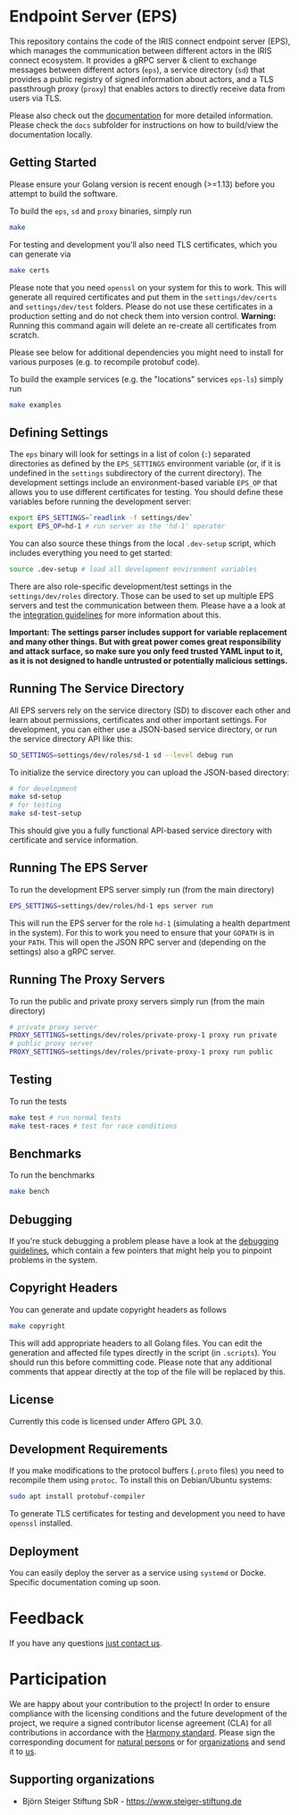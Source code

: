 # Endpoint Server (EPS)

This repository contains the code of the IRIS connect endpoint server (EPS), which manages the communication between different actors in the IRIS connect ecosystem. It provides a gRPC server & client to exchange messages between different actors (`eps`), a service directory (`sd`) that provides a public registry of signed information about actors, and a TLS passthrough proxy (`proxy`) that enables actors to directly receive data from users via TLS.

Please also check out the [documentation](https://iris-connect.github.io/eps/docs/) for more detailed information. Please check the `docs` subfolder for instructions on how to build/view the documentation locally.

## Getting Started

Please ensure your Golang version is recent enough (>=1.13) before you attempt to build the software. 

To build the `eps`, `sd` and `proxy` binaries, simply run

```bash
make
```

For testing and development you'll also need TLS certificates, which you can generate via

```bash
make certs
```

Please note that you need `openssl` on your system for this to work. This will generate all required certificates and put them in the `settings/dev/certs` and `settings/dev/test` folders. Please do not use these certificates in a production setting and do not check them into version control. **Warning:** Running  this command again will delete an re-create all certificates from scratch.

Please see below for additional dependencies you might need to install for various purposes (e.g. to recompile protobuf code).

To build the example services (e.g. the "locations" services `eps-ls`) simply run

```bash
make examples
```

## Defining Settings

The `eps` binary will look for settings in a list of colon (`:`) separated directories as defined by the `EPS_SETTINGS` environment variable (or, if it is undefined in the `settings` subdirectory of the current directory). The development settings include an environment-based variable `EPS_OP` that allows you to use different certificates for testing. You should define these variables before running the development server:

```bash
export EPS_SETTINGS=`readlink -f settings/dev`
export EPS_OP=hd-1 # run server as the 'hd-1' operator
```

You can also source these things from the local `.dev-setup` script, which includes everything you need to get started:

```bash
source .dev-setup # load all development environment variables
```

There are also role-specific development/test settings in the `settings/dev/roles` directory. Those can be used to set up multiple EPS servers and test the communication between them. Please have a a look at the [integration guidelines](docs/integration.md) for more information about this.

**Important: The settings parser includes support for variable replacement and many other things. But with great power comes great responsibility and attack surface, so make sure you only feed trusted YAML input to it, as it is not designed to handle untrusted or potentially malicious settings.**

## Running The Service Directory

All EPS servers rely on the service directory (SD) to discover each other and learn about permissions, certificates and other important settings. For development, you can either use a JSON-based service directory, or run the service directory API like this:

```bash
SD_SETTINGS=settings/dev/roles/sd-1 sd --level debug run
```

To initialize the service directory you can upload the JSON-based directory:

```bash
# for development
make sd-setup
# for testing
make sd-test-setup
```

This should give you a fully functional API-based service directory with certificate and service information.

## Running The EPS Server

To run the development EPS server simply run (from the main directory)

```bash
EPS_SETTINGS=settings/dev/roles/hd-1 eps server run
```

This will run the EPS server for the role `hd-1` (simulating a health department in the system). For this to work you need to ensure that your `GOPATH` is in your `PATH`. This will open the JSON RPC server and (depending on the settings) also a gRPC server.

## Running The Proxy Servers

To run the public and private proxy servers simply run (from the main directory)

```bash
# private proxy server
PROXY_SETTINGS=settings/dev/roles/private-proxy-1 proxy run private
# public proxy server
PROXY_SETTINGS=settings/dev/roles/private-proxy-1 proxy run public
```

## Testing

To run the tests

```bash
make test # run normal tests
make test-races # test for race conditions
```

## Benchmarks

To run the benchmarks

```bash
make bench
```

## Debugging

If you're stuck debugging a problem please have a look at the [debugging guidelines](docs/debugging.md), which contain a few pointers that might help you to pinpoint problems in the system.

## Copyright Headers

You can generate and update copyright headers as follows

```bash
make copyright
```

This will add appropriate headers to all Golang files. You can edit the generation and affected file types directly in the script (in `.scripts`). You should run this before committing code. Please note that any additional comments that appear directly at the top of the file will be replaced by this.

## License

Currently this code is licensed under Affero GPL 3.0.

## Development Requirements

If you make modifications to the protocol buffers (`.proto` files) you need to recompile them using `protoc`. To install this on Debian/Ubuntu systems:

```bash
sudo apt install protobuf-compiler
```

To generate TLS certificates for testing and development you need to have `openssl` installed.

## Deployment

You can easily deploy the server as a service using `systemd` or Docke. Specific documentation coming up soon.

# Feedback

If you have any questions [just contact us](mailto:iris@inoeg.de).

# Participation

We are happy about your contribution to the project! In order to ensure compliance with the licensing conditions and the future development of the project, we require a signed contributor license agreement (CLA) for all contributions in accordance with the [Harmony standard](http://selector.harmonyagreements.org). Please sign the corresponding document for [natural persons](.clas/iris-connect-individual.pdf) or for [organizations](.clas/iris-connect-entity.pdf) and send it to [us](mailto:iris@steiger-stiftung.de).

## Supporting organizations

- Björn Steiger Stiftung SbR - https://www.steiger-stiftung.de
